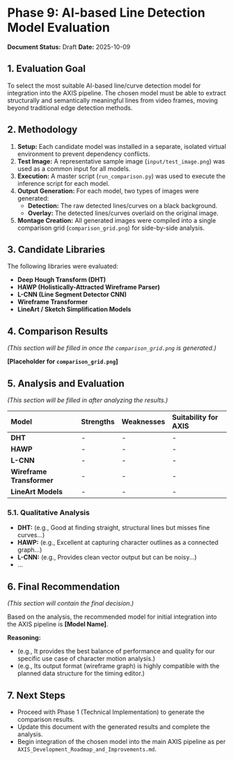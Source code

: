 # Phase 9: AI-based Line Detection Model Evaluation

**Document Status:** Draft
**Date:** 2025-10-09

## 1. Evaluation Goal

To select the most suitable AI-based line/curve detection model for integration into the AXIS pipeline. The chosen model must be able to extract structurally and semantically meaningful lines from video frames, moving beyond traditional edge detection methods.

## 2. Methodology

1.  **Setup:** Each candidate model was installed in a separate, isolated virtual environment to prevent dependency conflicts.
2.  **Test Image:** A representative sample image (`input/test_image.png`) was used as a common input for all models.
3.  **Execution:** A master script (`run_comparison.py`) was used to execute the inference script for each model.
4.  **Output Generation:** For each model, two types of images were generated:
    *   **Detection:** The raw detected lines/curves on a black background.
    *   **Overlay:** The detected lines/curves overlaid on the original image.
5.  **Montage Creation:** All generated images were compiled into a single comparison grid (`comparison_grid.png`) for side-by-side analysis.

## 3. Candidate Libraries

The following libraries were evaluated:

-   **Deep Hough Transform (DHT)**
-   **HAWP (Holistically-Attracted Wireframe Parser)**
-   **L-CNN (Line Segment Detector CNN)**
-   **Wireframe Transformer**
-   **LineArt / Sketch Simplification Models**

## 4. Comparison Results

*(This section will be filled in once the `comparison_grid.png` is generated.)*

**[Placeholder for `comparison_grid.png`]**

## 5. Analysis and Evaluation

*(This section will be filled in after analyzing the results.)*

| Model | Strengths | Weaknesses | Suitability for AXIS |
| :--- | :--- | :--- | :--- |
| **DHT** | - | - | - |
| **HAWP** | - | - | - |
| **L-CNN** | - | - | - |
| **Wireframe Transformer** | - | - | - |
| **LineArt Models** | - | - | - |

### 5.1. Qualitative Analysis

-   **DHT:** (e.g., Good at finding straight, structural lines but misses fine curves...)
-   **HAWP:** (e.g., Excellent at capturing character outlines as a connected graph...)
-   **L-CNN:** (e.g., Provides clean vector output but can be noisy...)
-   ...

## 6. Final Recommendation

*(This section will contain the final decision.)*

Based on the analysis, the recommended model for initial integration into the AXIS pipeline is **[Model Name]**.

**Reasoning:**
-   (e.g., It provides the best balance of performance and quality for our specific use case of character motion analysis.)
-   (e.g., Its output format (wireframe graph) is highly compatible with the planned data structure for the timing editor.)

## 7. Next Steps

-   Proceed with Phase 1 (Technical Implementation) to generate the comparison results.
-   Update this document with the generated results and complete the analysis.
-   Begin integration of the chosen model into the main AXIS pipeline as per `AXIS_Development_Roadmap_and_Improvements.md`.
